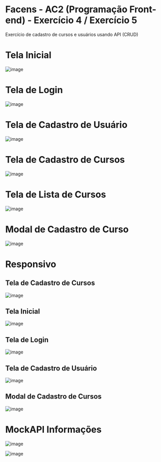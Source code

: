 # Facens - AC2 (Programação Front-end) - Exercício 4 / Exercício 5
Exercício de cadastro de cursos e usuários usando API (CRUD)

<h1>Tela Inicial</h1>

![image](https://user-images.githubusercontent.com/63882166/139609159-8aadb7d9-e87f-46a7-87fd-c026039083b6.png)

<h1>Tela de Login</h1>

![image](https://user-images.githubusercontent.com/63882166/139609205-3df10710-5f02-47c6-bb96-4cf448ad0b8d.png)

<h1>Tela de Cadastro de Usuário</h1>

![image](https://user-images.githubusercontent.com/63882166/140238151-d05fd606-d3e8-4747-a8d0-14cf2a26212f.png)

<h1>Tela de Cadastro de Cursos</h1>

![image](https://user-images.githubusercontent.com/63882166/140238114-0eff1fe2-c14b-4a61-9407-de7cb882eab3.png)

<h1>Tela de Lista de Cursos</h1>

![image](https://user-images.githubusercontent.com/63882166/140238062-2218b8a9-b145-42e6-a71e-b763792c1d06.png)

<h1>Modal de Cadastro de Curso</h1>

![image](https://user-images.githubusercontent.com/63882166/140238201-7b23baa7-e489-4dcb-bc46-0c3f246d6e9c.png)


<h1>Responsivo</h1>

<h2>Tela de Cadastro de Cursos</h2>

![image](https://user-images.githubusercontent.com/63882166/139609309-4b1efa94-ab40-45e1-be42-d9b22d6bb794.png)

<h2>Tela Inicial</h2>

![image](https://user-images.githubusercontent.com/63882166/139609331-3c4bebff-dcdc-43ab-8128-d638443b3892.png)

<h2>Tela de Login</h2>

![image](https://user-images.githubusercontent.com/63882166/139609351-6a0330e6-7718-4d06-a70d-739f9e2539b5.png)

<h2>Tela de Cadastro de Usuário</h2>

![image](https://user-images.githubusercontent.com/63882166/139609453-3f275b2b-0034-474a-8a67-21da3487fd12.png)

<h2>Modal de Cadastro de Cursos</h2>

![image](https://user-images.githubusercontent.com/63882166/140238407-87e0eb75-631f-41ee-999c-5c886860a143.png)

<h1>MockAPI Informações</h1>

![image](https://user-images.githubusercontent.com/63882166/139609595-2e255b14-a99d-4271-9ed0-6fcf22ae59c3.png)

![image](https://user-images.githubusercontent.com/63882166/140238266-23bb3381-bd01-4119-adac-d5d34da5146d.png)







